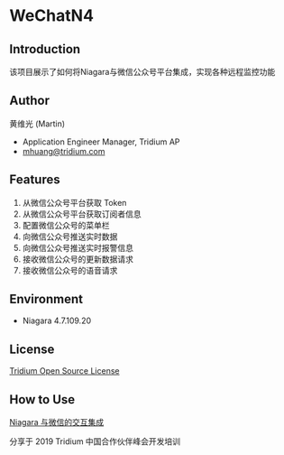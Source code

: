 # WeChatN4

## Introduction

该项目展示了如何将Niagara与微信公众号平台集成，实现各种远程监控功能

## Author

黄维光 (Martin)

- Application Engineer Manager, Tridium AP 
-  [mhuang@tridium.com](mailto:mhuang@tridium.com)

## Features

1. 从微信公众号平台获取 Token
2. 从微信公众号平台获取订阅者信息
3. 配置微信公众号的菜单栏
4. 向微信公众号推送实时数据
5. 向微信公众号推送实时报警信息
6. 接收微信公众号的更新数据请求
7. 接收微信公众号的语音请求

## Environment

- Niagara 4.7.109.20

## License

[Tridium Open Source License](LICENSE)

## How to Use

[Niagara 与微信的交互集成](<Integrate-Niagara-with-WeChat.pdf>)

分享于 2019 Tridium 中国合作伙伴峰会开发培训